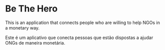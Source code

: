 # Be The Hero
This is an application that connects people who are willing to help NGOs in a monetary way.

Este é um aplicativo que conecta pessoas que estão dispostas a ajudar ONGs de maneira monetária.
